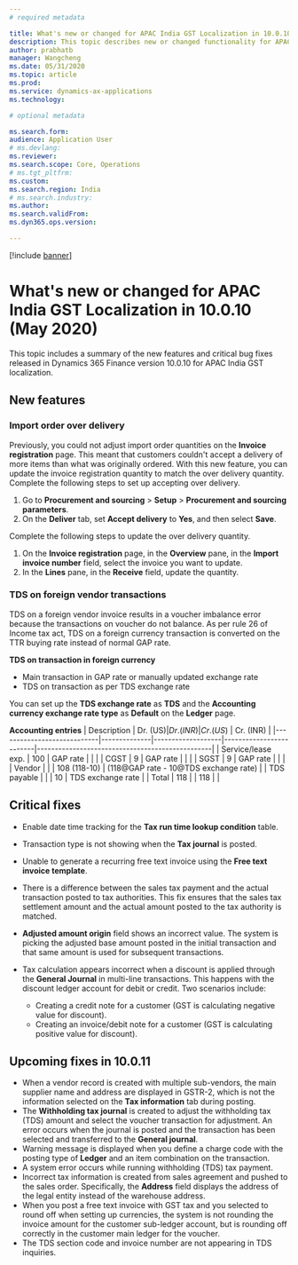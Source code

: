 ```yaml
---
# required metadata

title: What's new or changed for APAC India GST Localization in 10.0.10 (May 2020)
description: This topic describes new or changed functionality for APAC India GST features released in Dynamics 365 Finance version 10.0.10.
author: prabhatb
manager: Wangcheng
ms.date: 05/31/2020
ms.topic: article
ms.prod: 
ms.service: dynamics-ax-applications
ms.technology: 

# optional metadata

ms.search.form: 
audience: Application User
# ms.devlang: 
ms.reviewer: 
ms.search.scope: Core, Operations
# ms.tgt_pltfrm: 
ms.custom: 
ms.search.region: India
# ms.search.industry: 
ms.author: 
ms.search.validFrom: 
ms.dyn365.ops.version: 

---
```

[!include [banner](../includes/banner.md)]

# What's new or changed for APAC India GST Localization in 10.0.10 (May 2020) 

This topic includes a summary of the new features and critical bug fixes released in Dynamics 365 Finance version 10.0.10 for APAC India GST localization.

## New features

### Import order over delivery 

Previously, you could not adjust import order quantities on the **Invoice registration** page. This meant that customers couldn't accept a delivery of more items than what was originally ordered. With this new feature, you can update the invoice registration quantity to match the over delivery quantity. Complete the following steps to set up accepting over delivery.

1. Go to **Procurement and sourcing** > **Setup** > **Procurement and sourcing parameters**. 
2. On the **Deliver** tab, set **Accept delivery** to **Yes**, and then select **Save**.

Complete the following steps to update the over delivery quantity.

1. On the **Invoice registration** page, in the **Overview** pane, in the **Import invoice number** field, select the invoice you want to update.
2. In the **Lines** pane, in the **Receive** field, update the quantity.

### TDS on foreign vendor transactions
TDS on a foreign vendor invoice results in a voucher imbalance error because the transactions on voucher do not balance. 
As per rule 26 of Income tax act, TDS on a foreign currency transaction is converted on the TTR buying rate instead of normal GAP rate.

**TDS on transaction in foreign currency**

- Main transaction in GAP rate or manually updated exchange rate 
- TDS on transaction as per TDS exchange rate 

You can set up the **TDS exchange rate** as **TDS** and the **Accounting currency exchange rate type** as **Default** on the **Ledger** page.

**Accounting entries**
| Description                | Dr. (US$)     | Dr. (INR)          | Cr. (US$)                | Cr. (INR)                                        |
|----------------------------|--------------|-------------------|-------------------------|-------------------------------------------------|
|     Service/lease exp.    |     100      |     GAP rate      |                         |                                                 |
|     CGST                   |        9     |      GAP rate     |                         |                                                 |
|     SGST                   |        9     |      GAP rate     |                         |                                                 |
|     Vendor                 |              |                   |     108     (118-10)    |     (118@GAP rate - 10@TDS exchange rate)    |
|     TDS payable            |              |                   |     10                  |     TDS exchange rate                           |
|     Total                  |     118      |                   |     118                 |                                                 |

## Critical fixes 

- Enable date time tracking for the **Tax run time lookup condition** table. 
-	Transaction type is not showing when the **Tax journal** is posted. 
-	Unable to generate a recurring free text invoice using the **Free text invoice template**. 
-	There is a difference between the sales tax payment and the actual transaction posted to tax authorities. This fix ensures that the sales tax settlement amount and the actual amount posted to the tax authority is matched. 
-	**Adjusted amount origin** field shows an incorrect value. The system is picking the adjusted base amount posted in the initial transaction and that same amount is used for subsequent transactions. 
-	Tax calculation appears incorrect when a discount is applied through the **General Journal** in multi-line transactions. This happens with the discount ledger account for debit or credit. Two scenarios include:

    - Creating a credit note for a customer (GST is calculating negative value for discount).
    - Creating an invoice/debit note for a customer (GST is calculating positive value for discount). 

## Upcoming fixes in 10.0.11 

-	When a vendor record is created with multiple sub-vendors, the main supplier name and address are displayed in GSTR-2, which is not the information selected on the **Tax information** tab during posting. 
-	The **Withholding tax journal** is created to adjust the withholding tax (TDS) amount and select the voucher transaction for adjustment. An error occurs when the journal is posted and the transaction has been selected and transferred to the **General journal**. 
-	Warning message is displayed when you define a charge code with the posting type of **Ledger** and an item combination on the transaction. 
-	A system error occurs while running withholding (TDS) tax payment.
-	Incorrect tax information is created from sales agreement and pushed to the sales order. Specifically, the **Address** field displays the address of the legal entity instead of the warehouse address. 
-	When you post a free text invoice with GST tax and you selected to round off when setting up currencies, the system is not rounding the invoice amount for the customer sub-ledger account, but is rounding off correctly in the customer main ledger for the voucher.
-	The TDS section code and invoice number are not appearing in TDS inquiries. 
 
